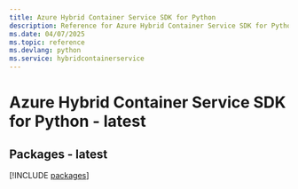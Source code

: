 ```yaml
---
title: Azure Hybrid Container Service SDK for Python
description: Reference for Azure Hybrid Container Service SDK for Python
ms.date: 04/07/2025
ms.topic: reference
ms.devlang: python
ms.service: hybridcontainerservice
---
```

# Azure Hybrid Container Service SDK for Python - latest
## Packages - latest
[!INCLUDE [packages](hybrid-container-service-index.md)]